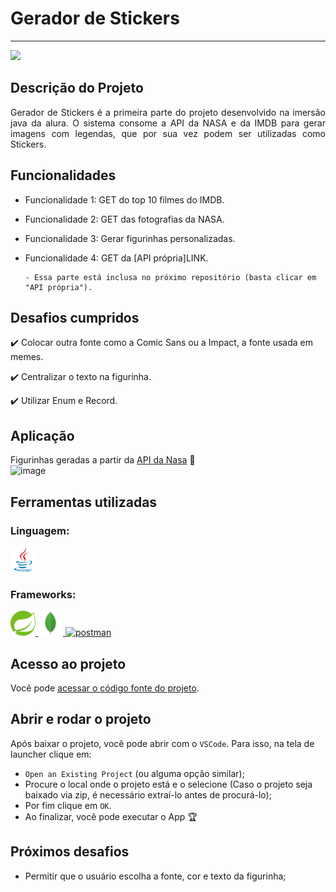 # Gerador de Stickers
<hr>
   <img src="http://img.shields.io/static/v1?label=STATUS&message=CONCLUIDO&color=RED&style=for-the-badge"/>

## Descrição do Projeto
<p align="justify">
Gerador de Stickers é a primeira parte do projeto desenvolvido na imersão java da alura. O sistema consome a API da NASA e da IMDB para gerar imagens com legendas, que por sua vez podem ser utilizadas como Stickers.

## Funcionalidades
- Funcionalidade 1: GET do top 10 filmes do IMDB.

- Funcionalidade 2: GET das fotografias da NASA.

- Funcionalidade 3: Gerar figurinhas personalizadas.

- Funcionalidade 4: GET da [API própria]LINK.

      - Essa parte está inclusa no próximo repositório (basta clicar em "API própria").

## Desafios cumpridos
:heavy_check_mark: Colocar outra fonte como a Comic Sans ou a Impact, a fonte usada em memes.

:heavy_check_mark: Centralizar o texto na figurinha.

:heavy_check_mark: Utilizar Enum e Record.
 
## Aplicação
Figurinhas geradas a partir da [API da Nasa](https://api.nasa.gov/) :rocket: <br>
![image](https://user-images.githubusercontent.com/84423626/180344107-fa04da32-f78a-4804-ba33-9e75c1c2759d.png)


## Ferramentas utilizadas
### Linguagem:

<a href="https://www.java.com" target="_blank"> <img src="https://raw.githubusercontent.com/devicons/devicon/master/icons/java/java-original.svg" alt="java" width="40" height="40"/> </a>

### Frameworks:

<a href="https://spring.io.com" target="_blank"> <img src="https://raw.githubusercontent.com/devicons/devicon/master/icons/spring/spring-original.svg" alt="spring" width="40" height="40"/>  </a>
<a href="https://www.mongodb.com/" target="_blank"> <img src="https://raw.githubusercontent.com/devicons/devicon/master/icons/mongodb/mongodb-original.svg" alt="mongodb" width="40" height="40"/>  </a>
<a href="https://www.postman.com/" target="_blank"> <img src="https://www.logolynx.com/images/logolynx/84/84b61060699fcac2ac5e915d71ea8567.jpeg" alt="postman" width="40" height="40"/>  </a>


## Acesso ao projeto

Você pode [acessar o código fonte do projeto](https://github.com/RonaldAG/alura-stickers-api-1/tree/main/manufacture-stickers/src).


## Abrir e rodar o projeto

Após baixar o projeto, você pode abrir com o `VSCode`. Para isso, na tela de launcher clique em:

- `Open an Existing Project` (ou alguma opção similar);
- Procure o local onde o projeto está e o selecione (Caso o projeto seja baixado via zip, é necessário extraí-lo antes de procurá-lo);
- Por fim clique em `OK`.
- Ao finalizar, você pode executar o App 🏆

## Próximos desafios

- Permitir que o usuário escolha a fonte, cor e texto da figurinha;
